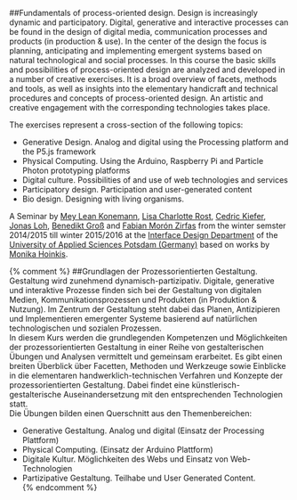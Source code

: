 ##Fundamentals of process-oriented design.
Design is increasingly dynamic and participatory. Digital, generative and interactive processes can be found in the design of digital media, communication processes and products (in production & use). In the center of the design the focus is planning, anticipating and implementing emergent systems based on natural technological and social processes.
In this course the basic skills and possibilities of process-oriented design are analyzed and developed in a number of creative exercises. It is a broad overview of facets, methods and tools, as well as insights into the elementary handicraft and technical procedures and concepts of process-oriented design. An artistic and creative engagement with the corresponding technologies takes place.  

The exercises represent a cross-section of the following topics:  

- Generative Design. Analog and digital using the Processing platform and the P5.js framework  
- Physical Computing. Using the Arduino, Raspberry Pi and Particle Photon prototyping platforms  
- Digital culture. Possibilities of and use of web technologies and services  
- Participatory design. Participation and user-generated content  
- Bio design. Designing with living organisms.  

A Seminar by [Mey Lean Konemann](http://www.meyleankronemann.de/), [Lisa Charlotte Rost](https://twitter.com/lisacrost), [Cedric Kiefer](https://twitter.com/CedricKiefer), [Jonas Loh](https://twitter.com/jonas_loh), [Benedikt Groß](https://twitter.com/bndktgrs) and [Fabian Morón Zirfas](https://twitter.com/fabiantheblind) from the winter semster 2014/2015 till winter 2015/2016 at the [Interface Design Department](https://twitter.com/idpotsdam) of the [University of Applied Sciences Potsdam (Germany)](http://www.fh-potsdam.de/) based on works by [Monika Hoinkis](http://www.fh-potsdam.de/person/person-action/monika-hoinkis/show/Person/).  


{% comment %}
##Grundlagen der Prozessorientierten Gestaltung.
Gestaltung wird zunehmend dynamisch-partizipativ. Digitale, generative und interaktive Prozesse finden sich bei der Gestaltung von digitalen Medien, Kommunikationsprozessen und Produkten (in Produktion &amp; Nutzung). Im Zentrum der Gestaltung steht dabei das Planen, Antizipieren und Implementieren emergenter Systeme basierend auf natürlichen technologischen und sozialen Prozessen.  
In diesem Kurs werden die grundlegenden Kompetenzen und Möglichkeiten der prozessorientierten Gestaltung in einer Reihe von gestalterischen Übungen und Analysen vermittelt und gemeinsam erarbeitet. Es gibt einen breiten Überblick über Facetten, Methoden und Werkzeuge sowie Einblicke in die elementaren handwerklich-technischen Verfahren und Konzepte der prozessorientierten Gestaltung. Dabei findet eine künstlerisch-gestalterische Auseinandersetzung mit den entsprechenden Technologien statt.  
Die Übungen bilden einen Querschnitt aus den Themenbereichen:
  
- Generative Gestaltung. Analog und digital (Einsatz der Processing Plattform)  
- Physical Computing. (Einsatz der Arduino Plattform)  
- Digitale Kultur. Möglichkeiten des Webs und Einsatz von Web-Technologien  
- Partizipative Gestaltung. Teilhabe und User Generated Content.  
{% endcomment %}
